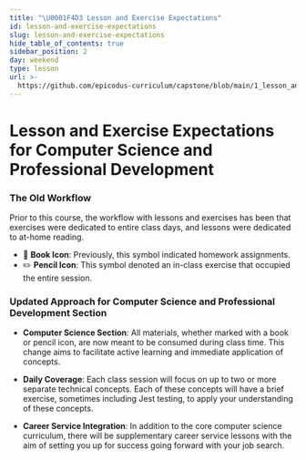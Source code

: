 ```yaml
---
title: "\U0001F4D3 Lesson and Exercise Expectations"
id: lesson-and-exercise-expectations
slug: lesson-and-exercise-expectations
hide_table_of_contents: true
sidebar_position: 2
day: weekend
type: lesson
url: >-
  https://github.com/epicodus-curriculum/capstone/blob/main/1_lesson_and_exercise_expectations.md
---
```


# Lesson and Exercise Expectations for Computer Science and Professional Development

### The Old Workflow

Prior to this course, the workflow with lessons and exercises has been that exercises were dedicated to entire class days, and lessons were dedicated to at-home reading. 

- 📖 **Book Icon**: Previously, this symbol indicated homework assignments.
- ✏️ **Pencil Icon**: This symbol denoted an in-class exercise that occupied the entire session.

### Updated Approach for Computer Science and Professional Development Section

- **Computer Science Section**: All materials, whether marked with a book or pencil icon, are now meant to be consumed during class time. This change aims to facilitate active learning and immediate application of concepts. 

- **Daily Coverage**: Each class session will focus on up to two or more separate technical concepts. Each of these concepts will have a brief exercise, sometimes including Jest testing, to apply your understanding of these concepts.

- **Career Service Integration**: In addition to the core computer science curriculum, there will be supplementary career service lessons with the aim of setting you up for success going forward with your job search. 
